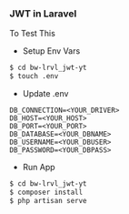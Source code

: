 <h3>JWT in Laravel</h3>

<p> To Test This </p>

- Setup Env Vars
```sh
$ cd bw-lrvl_jwt-yt
$ touch .env
```

- Update .env
```
DB_CONNECTION=<YOUR_DRIVER>
DB_HOST=<YOUR_HOST>
DB_PORT=<YOUR_PORT>
DB_DATABASE=<YOUR_DBNAME>
DB_USERNAME=<YOUR_DBUSER>
DB_PASSWORD=<YOUR_DBPASS>
```
- Run App

```sh
$ cd bw-lrvl_jwt-yt
$ composer install 
$ php artisan serve
```